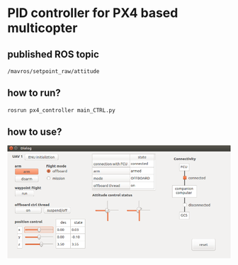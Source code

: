 # PID controller for PX4 based multicopter
## published ROS topic
```
/mavros/setpoint_raw/attitude
```
## how to run?
```
rosrun px4_controller main_CTRL.py
```
## how to use?
![CTRL_Panel](./images/CTRL_Panel.png)
